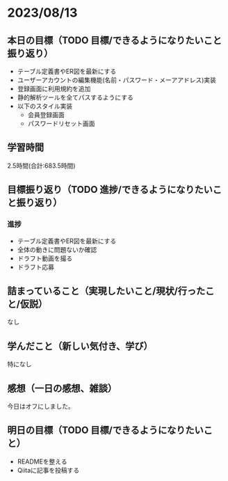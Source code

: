 # 2023/08/13
## 本日の目標（TODO 目標/できるようになりたいこと振り返り）
- テーブル定義書やER図を最新にする
- ユーザーアカウントの編集機能(名前・パスワード・メーアアドレス)実装
- 登録画面に利用規約を追加
- 静的解析ツールを全てパスするようにする
- 以下のスタイル実装
  - 会員登録画面
  - パスワードリセット画面
## 学習時間
2.5時間(合計:683.5時間)
## 目標振り返り（TODO 進捗/できるようになりたいこと振り返り）
### 進捗
- テーブル定義書やER図を最新にする
- 全体の動きに問題ないか確認
- ドラフト動画を撮る
- ドラフト応募
## 詰まっていること（実現したいこと/現状/行ったこと/仮説）
なし
## 学んだこと（新しい気付き、学び）
特になし
## 感想（一日の感想、雑談）
今日はオフにしました｡
## 明日の目標（TODO 目標/できるようになりたいこと）
- READMEを整える
- Qiitaに記事を投稿する
